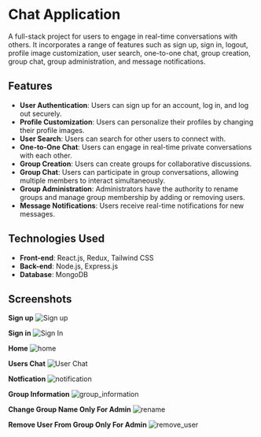 # Chat Application

  A full-stack project for users to engage in real-time conversations with others. It incorporates a range of features such as sign up, sign in, logout, profile image customization, user search, one-to-one chat, group creation, group chat, group administration, and message notifications.

## Features
- **User Authentication**: Users can sign up for an account, log in, and log out securely.
- **Profile Customization**: Users can personalize their profiles by changing their profile images.
- **User Search**: Users can search for other users to connect with.
- **One-to-One Chat**: Users can engage in real-time private conversations with each other.
- **Group Creation**: Users can create groups for collaborative discussions.
- **Group Chat**: Users can participate in group conversations, allowing multiple members to interact simultaneously.
- **Group Administration**: Administrators have the authority to rename groups and manage group membership by adding or removing users.
- **Message Notifications**: Users receive real-time notifications for new messages.

## Technologies Used
- **Front-end**: React.js, Redux, Tailwind CSS
- **Back-end**: Node.js, Express.js
- **Database**: MongoDB

## Screenshots
**Sign up**
![Sign up](https://github.com/user-attachments/assets/f3a02d21-2232-4478-afcb-a741ca9a4601)

**Sign in**
![Sign In](https://github.com/user-attachments/assets/b318ce7e-9f9e-40fa-afde-4ed40c20682f)

**Home**
![home](https://github.com/user-attachments/assets/e1ab1591-5f27-4968-9fed-ebc77e94eb7b)

**Users Chat**
![User Chat](https://github.com/user-attachments/assets/6b96ed4d-9650-48a0-8ad8-a87d4ed7f002)

**Notfication**
![notification](https://github.com/user-attachments/assets/4c9988f1-dd09-45a5-884d-44ab20f803bb)

**Group Information**
![group_information](https://github.com/user-attachments/assets/e7846305-6144-43a3-9551-3be564c3bddf)

**Change Group Name Only For Admin**
![rename](https://github.com/user-attachments/assets/5742b0c5-3e24-49a7-a0f3-9bb17a542f7c)

**Remove User From Group Only For Admin**
![remove_user](https://github.com/user-attachments/assets/c8b6ddf0-fb05-41f1-a316-e9526de5d0ee)
